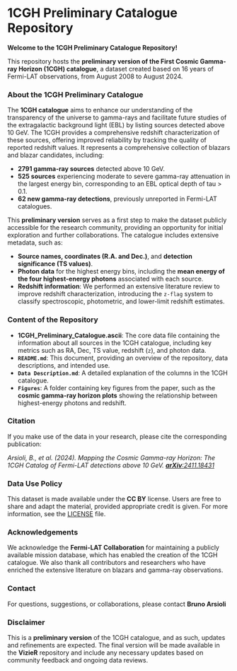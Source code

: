# 1CGH Preliminary Catalogue Repository

**Welcome to the 1CGH Preliminary Catalogue Repository!**

This repository hosts the **preliminary version of the First Cosmic Gamma-ray Horizon (1CGH) catalogue**, a dataset created based on 16 years of Fermi-LAT observations, from August 2008 to August 2024. 

### **About the 1CGH Preliminary Catalogue**

The **1CGH catalogue** aims to enhance our understanding of the transparency of the universe to gamma-rays and facilitate future studies of the extragalactic background light (EBL) by listing sources detected above 10 GeV. The 1CGH provides a comprehensive redshift characterization of these sources, offering improved reliability by tracking the quality of reported redshift values. It represents a comprehensive collection of blazars and blazar candidates, including:

- **2791 gamma-ray sources** detected above 10 GeV.
- **525 sources** experiencing moderate to severe gamma-ray attenuation in the largest energy bin, corresponding to an EBL optical depth of tau > 0.1.
- **62 new gamma-ray detections**, previously unreported in Fermi-LAT catalogues.

This **preliminary version** serves as a first step to make the dataset publicly accessible for the research community, providing an opportunity for initial exploration and further collaborations. The catalogue includes extensive metadata, such as:

- **Source names, coordinates (R.A. and Dec.)**, and **detection significance (TS values)**.
- **Photon data** for the highest energy bins, including the **mean energy of the four highest-energy photons** associated with each source.
- **Redshift information**: We performed an extensive literature review to improve redshift characterization, introducing the `z-flag` system to classify spectroscopic, photometric, and lower-limit redshift estimates.

### **Content of the Repository**

- **1CGH\_Preliminary\_Catalogue.ascii**: The core data file containing the information about all sources in the 1CGH catalogue, including key metrics such as RA, Dec, TS value, redshift (`z`), and photon data.
- **`README.md`**: This document, providing an overview of the repository, data descriptions, and intended use.
- **`Data Description.md`**: A detailed explanation of the columns in the 1CGH catalogue.
- **`Figures`**: A folder containing key figures from the paper, such as the **cosmic gamma-ray horizon plots** showing the relationship between highest-energy photons and redshift.

### **Citation**

If you make use of the data in your research, please cite the corresponding publication:

*Arsioli, B., et al. (2024). Mapping the Cosmic Gamma-ray Horizon: The 1CGH Catalog of Fermi-LAT detections above 10 GeV. ******************[arXiv](https://arxiv.org/abs/2411.18431)******************[:2411.18431](https://arxiv.org/abs/2411.18431)*

### **Data Use Policy**

This dataset is made available under the **CC BY** license. Users are free to share and adapt the material, provided appropriate credit is given. For more information, see the [LICENSE](LICENSE.md) file.

### **Acknowledgements**

We acknowledge the **Fermi-LAT Collaboration** for maintaining a publicly available mission database, which has enabled the creation of the 1CGH catalogue. We also thank all contributors and researchers who have enriched the extensive literature on blazars and gamma-ray observations.

### **Contact**

For questions, suggestions, or collaborations, please contact **Bruno Arsioli** 

### **Disclaimer**

This is a **preliminary version** of the 1CGH catalogue, and as such, updates and refinements are expected. The final version will be made available in the **VizieR** repository and include any necessary updates based on community feedback and ongoing data reviews.

